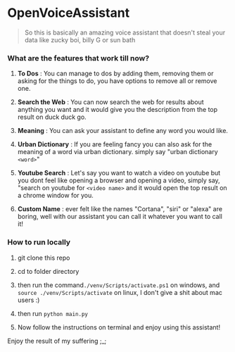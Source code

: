 # OpenVoiceAssistant

> So this is basically an amazing voice assistant that doesn't steal your data like zucky boi, billy G or sun bath 

### What are the features that work till now?

1. **To Dos** : You can manage to dos by adding them, removing them or asking for the things to do, you have options to remove all or remove one.

2. **Search the Web** : You can now search the web for results about anything you want and it would give you the description from the top result on duck duck go.

3. **Meaning** : You can ask your assistant to define any word you would like.

4. **Urban Dictionary** : If you are feeling fancy you can also ask for the meaning of a word via urban dictionary. simply say "urban dictionary `<word>`"

5. **Youtube Search** : Let's say you want to watch a video on youtube but you dont feel like opening a browser and opening a video, simply say, "search on youtube for `<video name>` and it would open the top result on a chrome window for you.

6. **Custom Name** : ever felt like the names "Cortana", "siri" or "alexa" are boring, well with our assistant you can call it whatever you want to call it!

### How to run locally

1. git clone this repo 

2. cd to folder directory

3. then run the command`./venv/Scripts/activate.ps1` on windows, and `source ./venv/Scripts/activate` on linux, I don't give a shit about mac users :)

4. then run `python main.py`

5. Now follow the instructions on terminal and enjoy using this assistant!


Enjoy the result of my suffering ;_;

